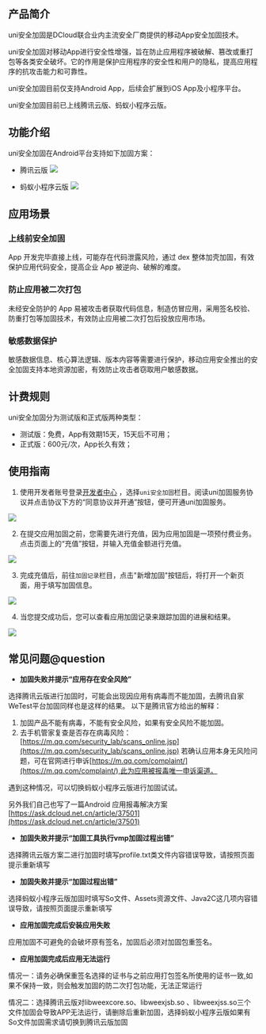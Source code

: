 ## 产品简介

uni安全加固是DCloud联合业内主流安全厂商提供的移动App安全加固技术。

uni安全加固对移动App进行安全性增强，旨在防止应用程序被破解、篡改或重打包等各类安全破坏。它的作用是保护应用程序的安全性和用户的隐私，提高应用程序的抗攻击能力和可靠性。

uni安全加固目前仅支持Android App，后续会扩展到iOS App及小程序平台。

uni安全加固目前已上线腾讯云版、蚂蚁⼩程序云版。

## 功能介绍

uni安全加固在Android平台支持如下加固方案：
- 腾讯云版
![](https://qiniu-web-assets.dcloud.net.cn/unidoc/zh/app-reinforce/20230822005.png)

- 蚂蚁⼩程序云版
![](https://qiniu-web-assets.dcloud.net.cn/unidoc/zh/app-reinforce/20230822006.png)

## 应用场景

### 上线前安全加固

App 开发完毕直接上线，可能存在代码泄露风险，通过 dex 整体加壳加固，有效保护应用代码安全，提高企业 App 被逆向、破解的难度。

### 防止应用被二次打包

未经安全防护的 App 易被攻击者获取代码信息，制造仿冒应用，采用签名校验、防重打包等加固技术，有效防止应用被二次打包后投放应用市场。

### 敏感数据保护

敏感数据信息、核心算法逻辑、版本内容等需要进行保护，移动应用安全推出的安全加固支持本地资源加密，有效防止攻击者窃取用户敏感数据。

## 计费规则

uni安全加固分为测试版和正式版两种类型：

- 测试版：免费，App有效期15天，15天后不可用；
- 正式版：600元/次，App长久有效；

## 使用指南

1. 使用开发者账号登录[开发者中心](https://dev.dcloud.net.cn/) ，选择`uni安全加固`栏目。阅读uni加固服务协议并点击协议下方的“同意协议并开通”按钮，便可开通uni加固服务。

![](https://qiniu-web-assets.dcloud.net.cn/unidoc/zh/app-reinforce/20230822001.png)

2. 在提交应用加固之前，您需要先进行充值，因为应用加固是一项预付费业务。点击页面上的“充值”按钮，并输入充值金额进行充值。

![](https://qiniu-web-assets.dcloud.net.cn/unidoc/zh/app-reinforce/20230822002_02.png)

3. 完成充值后，前往`加固记录`栏目，点击"新增加固"按钮后，将打开一个新页面，用于填写加固信息。

![](https://qiniu-web-assets.dcloud.net.cn/unidoc/zh/app-reinforce/20231208_01.png)




4. 当您提交成功后，您可以查看应用加固记录来跟踪加固的进展和结果。

![](https://qiniu-web-assets.dcloud.net.cn/unidoc/zh/app-reinforce/20230822004_03.png)


## 常见问题@question

- **加固失败并提示“应用存在安全风险”**

选择腾讯云版进行加固时，可能会出现因应用有病毒而不能加固，去腾讯自家WeTest平台加固同样也是这样的结果。
以下是腾讯官方给出的解释：
1. 加固产品不能有病毒，不能有安全风险，如果有安全风险不能加固。
2. 去手机管家复查是否存在病毒风险：[https://m.qq.com/security_lab/scans_online.jsp](https://m.qq.com/security_lab/scans_online.jsp)
若确认应用本身无风险问题，可在官网进行申诉[https://m.qq.com/complaint/](https://m.qq.com/complaint/),此为应用被报毒唯一申诉渠道。

遇到这种情况，可以切换蚂蚁小程序云版进行加固试试。

另外我们自己也写了一篇Android 应用报毒解决方案[https://ask.dcloud.net.cn/article/37501](https://ask.dcloud.net.cn/article/37501)
- **加固失败并提示“加固工具执行vmp加固过程出错”**

选择腾讯云版方案二进行加固时填写profile.txt类文件内容错误导致，请按照页面提示重新填写

- **加固失败并提示“加固过程出错”**

选择蚂蚁小程序云版加固时填写So文件、Assets资源文件、Java2C这几项内容错误导致，请按照页面提示重新填写

- **应用加固完成后安装应用失败**

应用加固不可避免的会破坏原有签名，加固后必须对加固包重签名。

- **应用加固完成后应用无法运行**

情况一：请务必确保重签名选择的证书与之前应用打包签名所使用的证书一致,如果不保持一致，则会触发加固的防二次打包功能，无法正常运行

情况二：选择腾讯云版对libweexcore.so、libweexjsb.so 、libweexjss.so三个文件加固会导致APP无法运行，请删除后重新加固，选择蚂蚁小程序云版如果有So文件加固需求请切换到腾讯云版加固






